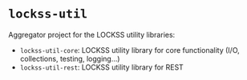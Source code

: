 # `lockss-util`

Aggregator project for the LOCKSS utility libraries:

*   `lockss-util-core`: LOCKSS utility library for core functionality (I/O, collections, testing, logging...)
*   `lockss-util-rest`: LOCKSS utility library for REST
